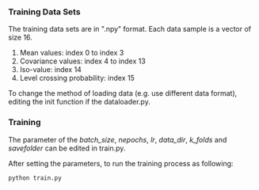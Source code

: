 ### Training Data Sets

The training data sets are in ".npy" format. Each data sample is a vector of size 16.

1. Mean values: index 0 to index 3
2. Covariance values: index 4 to index 13
3. Iso-value: index 14
4. Level crossing probability: index 15 

To change the method of loading data (e.g. use different data format), editing the init function if the dataloader.py.

### Training 

The parameter of the *batch_size*, *nepochs*, *lr*, *data_dir*, *k_folds* and *savefolder* can be edited in train.py. 

After setting the parameters, to run the training process as following: 

`python train.py`

